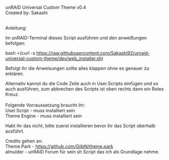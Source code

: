 unRAID Universal Custom Theme v0.4 <br />
Created by: Sakashi<br /><br />

Anleitung:<br />

Im unRAID-Terminal dieses Script ausführen und den anweißungen befolgen: <br />

bash <(curl -s https://raw.githubusercontent.com/Sakashi92/unraid-universal-custom-theme/dev/web_installer.sh) <br />

Befolgt ihr die Anweisungen sollte alles klappen ohne es genauer zu erklären. <br />

Alternativ kannst du die Code Zeile auch in User.Scripts einfügen und so auch ausführen, zum abbrechen des Scripts ist oben rechts dann ein Rotes Kreuz. <br />
<br />Folgende Vorraussetzung braucht ihr:<br />
User.Script - muss installiert sein<br />
Theme Engine - muss installiert sein<br />

Habt ihr das nicht, bitte zuerst installieren bevor ihr das Script oberhalb ausführt.

Credits gehen an: <br />
Theme.Park - https://github.com/GilbN/theme.park <br />
almulder - unRAID Forum für sein sh Script das ich als Grundlage nehme. <br />